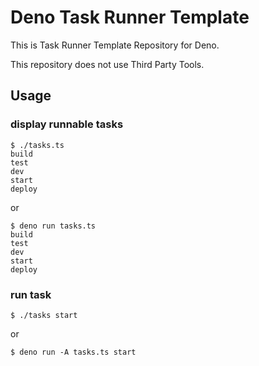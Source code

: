 # Deno Task Runner Template

This is Task Runner Template Repository for Deno.

This repository does not use Third Party Tools.

## Usage

### display runnable tasks

```
$ ./tasks.ts
build
test
dev
start
deploy
```

or

```
$ deno run tasks.ts
build
test
dev
start
deploy
```

### run task

```
$ ./tasks start
```

or

```
$ deno run -A tasks.ts start
```
